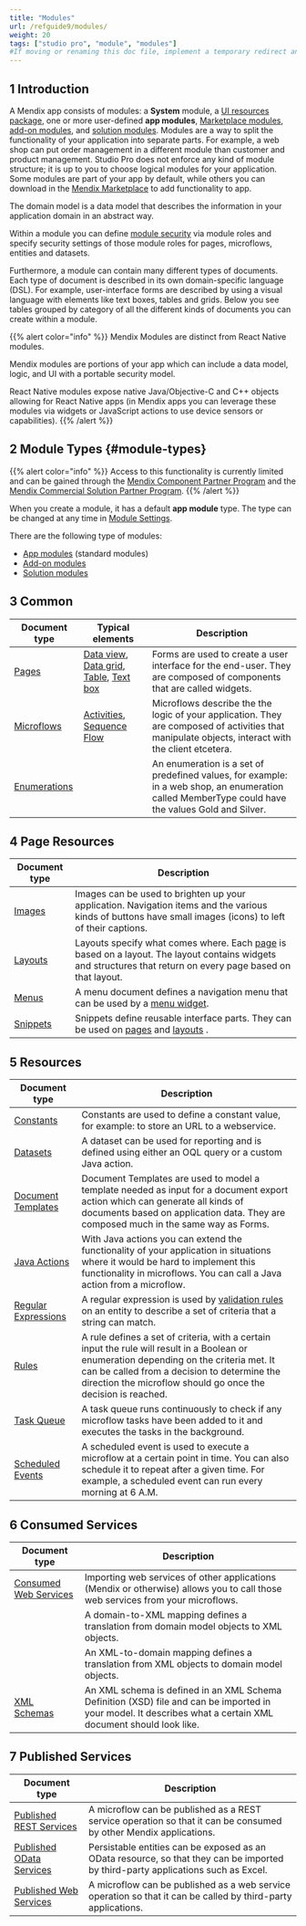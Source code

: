 ```yaml
---
title: "Modules"
url: /refguide9/modules/
weight: 20
tags: ["studio pro", "module", "modules"]
#If moving or renaming this doc file, implement a temporary redirect and let the respective team know they should update the URL in the product. See Mapping to Products for more details.
---
```


## 1 Introduction

A Mendix app consists of modules: a **System** module, a [UI resources package](/refguide9/ui-resources-package/), one or more user-defined **app modules**, [Marketplace modules](/appstore/modules/), [add-on modules](/refguide9/configure-add-on-and-solution-modules/), and [solution modules](/refguide9/configure-add-on-and-solution-modules/). Modules are a way to split the functionality of your application into separate parts. For example, a web shop can put order management in a different module than customer and product management. Studio Pro does not enforce any kind of module structure; it is up to you to choose logical modules for your application. Some modules are part of your app by default, while others you can download in the [Mendix Marketplace](https://marketplace.mendix.com/) to add functionality to app.

The domain model is a data model that describes the information in your application domain in an abstract way.

Within a module you can define [module security](/refguide9/module-security/) via module roles and specify security settings of those module roles for pages, microflows, entities and datasets.

Furthermore, a module can contain many different types of documents. Each type of document is described in its own domain-specific language (DSL). For example, user-interface forms are described by using a visual language with elements like text boxes, tables and grids. Below you see tables grouped by category of all the different kinds of documents you can create within a module.

{{% alert color="info" %}}
Mendix Modules are distinct from React Native modules. 

Mendix modules are portions of your app which can include a data model, logic, and UI with a portable security model. 

React Native modules expose native Java/Objective-C and C++ objects allowing for React Native apps (in Mendix apps you can leverage these modules via widgets or JavaScript actions to use device sensors or capabilities).
{{% /alert %}}

## 2 Module Types {#module-types}

{{% alert color="info" %}}
Access to this functionality is currently limited and can be gained through the [Mendix Component Partner Program](/appstore/creating-content/partner-program/) and the [Mendix Commercial Solution Partner Program](https://www.mendix.com/partners/become-a-partner/isv-program/).
{{% /alert %}}

When you create a module, it has a default **app module** type. The type can be changed at any time in [Module Settings](/refguide9/module-settings/). 

There are the following type of modules:

* [App modules](/refguide9/module-settings/#app-module) (standard modules)
* [Add-on modules](/refguide9/module-settings/#add-on-module) 
* [Solution modules](/refguide9/module-settings/#solution-module)

## 3 Common

| Document type | Typical elements | Description |
| --- | --- | --- |
| [Pages](/refguide9/pages/) | [Data view](/refguide9/data-view/), [Data grid](/refguide9/data-grid/), [Table](/refguide9/table/), [Text box](/refguide9/text-box/) | Forms are used to create a user interface for the end-user. They are composed of components that are called widgets. |
| [Microflows](/refguide9/microflows/) | [Activities](/refguide9/activities/), [Sequence Flow](/refguide9/sequence-flow/) | Microflows describe the the logic of your application. They are composed of activities that manipulate objects, interact with the client etcetera. |
| [Enumerations](/refguide9/enumerations/) |   | An enumeration is a set of predefined values, for example: in a web shop, an enumeration called MemberType could have the values Gold and Silver. |

## 4 Page Resources

| Document type | Description |
| --- | --- |
| [Images](/refguide9/images/) | Images can be used to brighten up your application. Navigation items and the various kinds of buttons have small images (icons) to left of their captions. |
| [Layouts](/refguide9/layout/) | Layouts specify what comes where. Each  [page](/refguide9/page/) is based on a layout. The layout contains widgets and structures that return on every page based on that layout.  |
| [Menus](/refguide9/menu/) | A menu document defines a navigation menu that can be used by a  [menu widget](/refguide9/menu-widgets/). |
| [Snippets](/refguide9/snippet/) | Snippets define reusable interface parts. They can be used on  [pages](/refguide9/page/) and  [layouts](/refguide9/layout/) . |

## 5 Resources

| Document type | Description |
| --- | --- |
| [Constants](/refguide9/constants/) | Constants are used to define a constant value, for example: to store an URL to a webservice. |
| [Datasets](/refguide9/data-sets/) | A dataset can be used for reporting and is defined using either an OQL query or a custom Java action. |
| [Document Templates](/refguide9/document-templates/) | Document Templates are used to model a template needed as input for a document export action which can generate all kinds of documents based on application data. They are composed much in the same way as Forms. |
| [Java Actions](/refguide9/java-actions/) | With Java actions you can extend the functionality of your application in situations where it would be hard to implement this functionality in microflows. You can call a Java action from a microflow. |
| [Regular Expressions](/refguide9/regular-expressions/) | A regular expression is used by [validation rules](/refguide9/validation-rules/) on an entity to describe a set of criteria that a string can match. |
| [Rules](/refguide9/rules/) | A rule defines a set of criteria, with a certain input the rule will result in a Boolean or enumeration depending on the criteria met. It can be called from a decision to determine the direction the microflow should go once the decision is reached. |
| [Task Queue](/refguide9/task-queue/) | A task queue runs continuously to check if any microflow tasks have been added to it and executes the tasks in the background. |
| [Scheduled Events](/refguide9/scheduled-events/) | A scheduled event is used to execute a microflow at a certain point in time. You can also schedule it to repeat after a given time. For example, a scheduled event can run every morning at 6 A.M. |

## 6 Consumed Services

| Document type | Description |
| --- | --- |
| [Consumed Web Services](/refguide9/consumed-web-services/) | Importing web services of other applications (Mendix or otherwise) allows you to call those web services from your microflows. |
|  | A domain-to-XML mapping defines a translation from domain model objects to XML objects. |
|  | An XML-to-domain mapping defines a translation from XML objects to domain model objects. |
| [XML Schemas](/refguide9/xml-schemas/) | An XML schema is defined in an XML Schema Definition (XSD) file and can be imported in your model. It describes what a certain XML document should look like. |

## 7 Published Services

| Document type | Description |
| --- | --- |
| [Published REST Services](/refguide9/published-rest-services/) | A microflow can be published as a REST service operation so that it can be consumed by other Mendix applications. |
| [Published OData Services](/refguide9/published-odata-services/) | Persistable entities can be exposed as an OData resource, so that they can be imported by third-party applications such as Excel. |
| [Published Web Services](/refguide9/published-web-services/) | A microflow can be published as a web service operation so that it can be called by third-party applications. |
